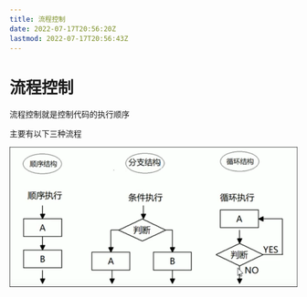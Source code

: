 ```yaml
---
title: 流程控制
date: 2022-07-17T20:56:20Z
lastmod: 2022-07-17T20:56:43Z
---
```


# 流程控制

流程控制就是控制代码的执行顺序

主要有以下三种流程

![Snipaste_2022-07-17_20-56-42.png](assets/Snipaste_2022-07-17_20-56-42-20220717205643-9sf02cw.png)
